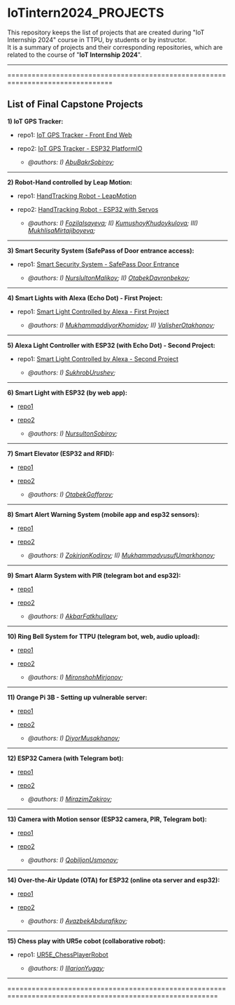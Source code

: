 # IoTintern2024_PROJECTS

This repository keeps the list of projects that are created during "IoT Internship 2024" course in TTPU, by students or by instructor.\
It is a summary of projects and their corresponding repositories, which are related to the course of "**IoT Internship 2024**".

----------------------------------------------------------------------------------------------------------
================================================================================
## List of Final Capstone Projects

**1) IoT GPS Tracker:**

* repo1: [IoT GPS Tracker - Front End Web](https://github.com/ttpu/IoTintern2024_GPS_tracking_FrontEnd)
* repo2: [IoT GPS Tracker - ESP32 PlatformIO](https://github.com/ttpu/IoTintern2024_GPS_tracking_PlatformIO)

  * _@authors: I) [AbuBakrSobirov](https://github.com/Yunusiy);_

----------------------------------------------
**2) Robot-Hand controlled by Leap Motion:**

* repo1: [HandTracking Robot - LeapMotion](https://github.com/ttpu/IoTintern2024_HandRobot_Leap)
* repo2: [HandTracking Robot - ESP32 with Servos](https://github.com/ttpu/IoTintern2024_HandRobot_ESP32)

  * _@authors: I) [FozilaIsayeva](https://github.com/fozilais); II) [KumushoyKhudoykulova](https://github.com/KhudaykulovaK); III) [MukhlisaMirtajiboyeva](https://github.com/MukhlisaMirajiboyeva);_

----------------------------------------------
**3) Smart Security System (SafePass of Door entrance access):**

* repo1: [Smart Security System - SafePass Door Entrance](https://github.com/ttpu/IoTintern2024_SmartSecuritySystem_DoorEntrance)

  * _@authors: I) [NurslultonMalikov](https://github.com/myGithubakount); II) [OtabekDavronbekov](http://github.com/OtabekDavron);_

----------------------------------------------
**4) Smart Lights with Alexa (Echo Dot) - First Project:**

* repo1: [Smart Light Controlled by Alexa - First Project](https://github.com/ttpu/IoTintern2024_SmartLight_Alexa_proj1)

  * _@authors: I) [MukhammaddiyorKhomidov](https://github.com/WieBeer); II) [ValisherOtakhonov](https://github.com/atakhanov);_

----------------------------------------------
**5) Alexa Light Controller with ESP32 (with Echo Dot) - Second Project:**

* repo1: [Smart Light Controlled by Alexa - Second Project](https://github.com/ttpu/IoTintern2024_SmartLight_Alexa_proj2)

  * _@authors: I) [SukhrobUrushev](https://github.com/sukhrob10xengineer);_

----------------------------------------------
**6) Smart Light with ESP32 (by web app):**

* [repo1]()
* [repo2]()

  * _@authors: I) [NursultonSobirov](https://github.com/Nursulton46);_

----------------------------------------------
**7) Smart Elevator (ESP32 and RFID):**

* [repo1]()
* [repo2]()

  * _@authors: I) [OtabekGofforov](https://github.com/OtabekGofforov);_

----------------------------------------------
**8) Smart Alert Warning System (mobile app and esp32 sensors):**

* [repo1]()
* [repo2]()

  * _@authors: I) [ZokirjonKodirov](https://github.com/zokirjonkodirov); II) [MukhammadyusufUmarkhonov](https://github.com/Umarkhonov);_

----------------------------------------------
**9) Smart Alarm System with PIR (telegram bot and esp32):**

* [repo1]()
* [repo2]()

  * _@authors: I) [AkbarFatkhullaev](https://github.com/AkbarFat);_

----------------------------------------------
**10) Ring Bell System for TTPU (telegram bot, web, audio upload):**

* [repo1]()
* [repo2]()

  * _@authors: I) [MironshohMirjonov](https://github.com/MironshohM);_

----------------------------------------------
**11) Orange Pi 3B - Setting up vulnerable server:**

* [repo1]()
* [repo2]()

  * _@authors: I) [DiyorMusakhanov](https://github.com/DMusakhanov);_

----------------------------------------------
**12) ESP32 Camera (with Telegram bot):**

* [repo1]()
* [repo2]()

  * _@authors: I) [MirazimZakirov](https://github.com/Mirmirus);_

----------------------------------------------
**13) Camera with Motion sensor (ESP32 camera, PIR, Telegram bot):**

* [repo1]()
* [repo2]()

  * _@authors: I) [QobiljonUsmonov](https://github.com/UsmQobiljon);_

----------------------------------------------
**14) Over-the-Air Update (OTA) for ESP32 (online ota server and esp32):**

* [repo1]()
* [repo2]()

  * _@authors: I) [AvazbekAbdurafikov](https://github.com/AvazbekAbdurafikov);_

----------------------------------------------
**15) Chess play with UR5e cobot (collaborative robot):**

* repo1: [UR5E_ChessPlayerRobot](https://github.com/ttpu/IoTintern2024_UR5E_ChessPlayerRobot)

  * _@authors: I) [IllarionYugay](https://github.com/i-vis);_

----------------------------------------------------------------------------------------------------------
==========================================================================================================
